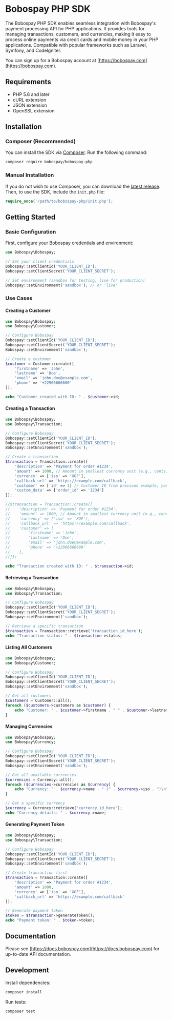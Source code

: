# Bobospay PHP SDK

The Bobospay PHP SDK enables seamless integration with Bobospay's payment processing API for PHP applications. It provides tools for managing transactions, customers, and currencies, making it easy to process online payments via credit cards and mobile money in your PHP applications. Compatible with popular frameworks such as Laravel, Symfony, and CodeIgniter.

You can sign up for a Bobospay account at [https://bobospay.com](https://bobospay.com).

## Requirements

- PHP 5.6 and later
- cURL extension
- JSON extension  
- OpenSSL extension

## Installation

### Composer (Recommended)

You can install the SDK via [Composer](http://getcomposer.org/). Run the following command:

```bash
composer require bobospay/bobospay-php
```

### Manual Installation

If you do not wish to use Composer, you can download the [latest release](https://github.com/bobospay/bobospay-php/releases). Then, to use the SDK, include the `init.php` file:

```php
require_once('/path/to/bobospay-php/init.php');
```

## Getting Started

### Basic Configuration

First, configure your Bobospay credentials and environment:

```php
use Bobospay\Bobospay;

// Set your client credentials
Bobospay::setClientId('YOUR_CLIENT_ID');
Bobospay::setClientSecret('YOUR_CLIENT_SECRET');

// Set environment (sandbox for testing, live for production)
Bobospay::setEnvironment('sandbox'); // or 'live'
```

### Use Cases

#### Creating a Customer

```php
use Bobospay\Bobospay;
use Bobospay\Customer;

// Configure Bobospay
Bobospay::setClientId('YOUR_CLIENT_ID');
Bobospay::setClientSecret('YOUR_CLIENT_SECRET');
Bobospay::setEnvironment('sandbox');

// Create a customer
$customer = Customer::create([
    'firstname' => 'John',
    'lastname' => 'Doe',
    'email' => 'john.doe@example.com',
    'phone' => '+22966666600'
]);

echo "Customer created with ID: " . $customer->id;
```

#### Creating a Transaction

```php
use Bobospay\Bobospay;
use Bobospay\Transaction;

// Configure Bobospay
Bobospay::setClientId('YOUR_CLIENT_ID');
Bobospay::setClientSecret('YOUR_CLIENT_SECRET');
Bobospay::setEnvironment('sandbox');

// Create a transaction
$transaction = Transaction::create([
    'description' => 'Payment for order #1234',
    'amount' => 1000, // Amount in smallest currency unit (e.g., cents)
    'currency' => ['iso' => 'XOF'],
    'callback_url' => 'https://example.com/callback',
    'customer' => ['id' => 1] // Customer ID from previous example, you use email, or provide all customer details
    'custom_data' => ['order_id' => '1234']
]);

//$transaction = Transaction::create([
//    'description' => 'Payment for order #1234',
//    'amount' => 1000, // Amount in smallest currency unit (e.g., cents)
//    'currency' => ['iso' => 'XOF'],
//    'callback_url' => 'https://example.com/callback',
//    'customer' => [
//        'firstname' => 'John',
//        'lastname' => 'Doe',
//        'email' => 'john.doe@example.com',
//        'phone' => '+22966666600'
//    ],
//]);

echo "Transaction created with ID: " . $transaction->id;
```

#### Retrieving a Transaction

```php
use Bobospay\Bobospay;
use Bobospay\Transaction;

// Configure Bobospay
Bobospay::setClientId('YOUR_CLIENT_ID');
Bobospay::setClientSecret('YOUR_CLIENT_SECRET');
Bobospay::setEnvironment('sandbox');

// Retrieve a specific transaction
$transaction = Transaction::retrieve('transaction_id_here');
echo "Transaction status: " . $transaction->status;
```

#### Listing All Customers

```php
use Bobospay\Bobospay;
use Bobospay\Customer;

// Configure Bobospay
Bobospay::setClientId('YOUR_CLIENT_ID');
Bobospay::setClientSecret('YOUR_CLIENT_SECRET');
Bobospay::setEnvironment('sandbox');

// Get all customers
$customers = Customer::all();
foreach ($customers->customers as $customer) {
    echo "Customer: " . $customer->firstname . " " . $customer->lastname . "\n";
}
```

#### Managing Currencies

```php
use Bobospay\Bobospay;
use Bobospay\Currency;

// Configure Bobospay
Bobospay::setClientId('YOUR_CLIENT_ID');
Bobospay::setClientSecret('YOUR_CLIENT_SECRET');
Bobospay::setEnvironment('sandbox');

// Get all available currencies
$currencies = Currency::all();
foreach ($currencies->currencies as $currency) {
    echo "Currency: " . $currency->name . " (" . $currency->iso . ")\n";
}

// Get a specific currency
$currency = Currency::retrieve('currency_id_here');
echo "Currency details: " . $currency->name;
```

#### Generating Payment Token

```php
use Bobospay\Bobospay;
use Bobospay\Transaction;

// Configure Bobospay
Bobospay::setClientId('YOUR_CLIENT_ID');
Bobospay::setClientSecret('YOUR_CLIENT_SECRET');
Bobospay::setEnvironment('sandbox');

// Create transaction first
$transaction = Transaction::create([
    'description' => 'Payment for order #1234',
    'amount' => 1000,
    'currency' => ['iso' => 'XOF'],
    'callback_url' => 'https://example.com/callback'
]);

// Generate payment token
$token = $transaction->generateToken();
echo "Payment token: " . $token->token;
```

## Documentation

Please see [https://docs.bobospay.com](https://docs.bobospay.com) for up-to-date API documentation.

## Development

Install dependencies:

```bash
composer install
```

Run tests:

```bash
composer test
```